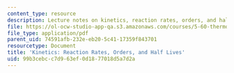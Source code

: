```yaml
---
content_type: resource
description: Lecture notes on kinetics, reaction rates, orders, and half lives.
file: https://ol-ocw-studio-app-qa.s3.amazonaws.com/courses/5-60-thermodynamics-kinetics-spring-2008/99b3cebcc7d963ef0d1877018d5a7d2a_lec_29.pdf
file_type: application/pdf
parent_uid: 74591afb-232e-eb20-5c41-17359f843701
resourcetype: Document
title: 'Kinetics: Reaction Rates, Orders, and Half Lives'
uid: 99b3cebc-c7d9-63ef-0d18-77018d5a7d2a
---
```

